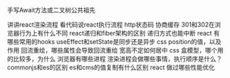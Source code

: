 
手写Await方法或二叉树公共祖先


讲讲react渲染流程
看代码说react执行流程
http状态码
协商缓存
301和302在浏览器行为上有什么不同
react递归和fiber架构的区别
递归方式也能中断
react 有哪些常用的hooks
useEffect和setState是同步还是异步
css position的值，以及作用
回流重绘，哪些属性会导致回流重绘
宽高不定如何居中
css 盒模型，哪个用的比较多，为什么
浏览器有哪些进程
渲染进程会做哪些事情，执行顺序是什么？
commonjs和es的区别
es和cms的值复制有什么区别
react 做过哪些性能优化
